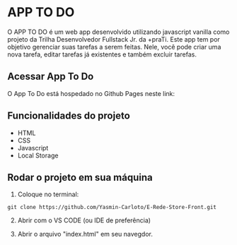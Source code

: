 # APP TO DO

O APP TO DO é um web app desenvolvido utilizando javascript vanilla como projeto da Trilha Desenvolvedor Fullstack Jr. da +praTi. 
Este app tem por objetivo gerenciar suas tarefas a serem feitas. Nele, você pode criar uma nova tarefa, editar tarefas já existentes e também excluir tarefas.

## Acessar App To Do
O App To Do está hospedado no Github Pages neste link: 

## Funcionalidades do projeto
* HTML 
* CSS
* Javascript
* Local Storage

## Rodar o projeto em sua máquina

1. Coloque no terminal:
```
git clone https://github.com/Yasmin-Carloto/E-Rede-Store-Front.git
```

2. Abrir com o VS CODE (ou IDE de preferência)

3. Abrir o arquivo "index.html" em seu navegdor.